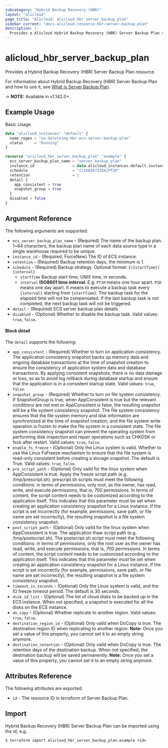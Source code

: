 ```yaml
---
subcategory: "Hybrid Backup Recovery (HBR)"
layout: "alicloud"
page_title: "Alicloud: alicloud_hbr_server_backup_plan"
sidebar_current: "docs-alicloud-resource-hbr-server-backup-plan"
description: |-
  Provides a Alicloud Hybrid Backup Recovery (HBR) Server Backup Plan resource.
---
```


# alicloud\_hbr\_server\_backup\_plan

Provides a Hybrid Backup Recovery (HBR) Server Backup Plan resource.

For information about Hybrid Backup Recovery (HBR) Server Backup Plan and how to use it, see [What is Server Backup Plan](https://www.alibabacloud.com/help/doc-detail/211140.htm).

-> **NOTE:** Available in v1.142.0+.

## Example Usage

Basic Usage

```terraform
data "alicloud_instances" "default" {
  name_regex = "no-deleteing-hbr-ecs-server-backup-plan"
  status     = "Running"
}

resource "alicloud_hbr_server_backup_plan" "example" {
  ecs_server_backup_plan_name = "server_backup_plan"
  instance_id                 = data.alicloud_instances.default.instances.0.id
  schedule                    = "I|1602673264|PT2H"
  retention                   = 1
  detail {
    app_consistent = true
    snapshot_group = true
  }
  disabled = false
}
```

## Argument Reference

The following arguments are supported:

* `ecs_server_backup_plan_name` - (Required) The name of the backup plan. 1~64 characters, the backup plan name of each data source type in a single warehouse required to be unique.
* `instance_id` - (Required, ForceNew) The ID of ECS instance.
* `retention` - (Required) Backup retention days, the minimum is 1.
* `schedule` - (Required) Backup strategy. Optional format: `I|{startTime}|{interval}`
  * `startTime` Backup start time, UNIX time, in seconds. 
  * `interval` **ISO8601 time interval**. E.g: `PT1H` means one hour apart. `P1D` means one day apart. It means to execute a backup task every `{interval}` starting from `{startTime}`. The backup task for the elapsed time will not be compensated. If the last backup task is not completed, the next backup task will not be triggered.
* `detail` - (Required) ECS server backup plan details.
* `disabled` - (Optional) Whether to disable the backup task. Valid values: `true`, `false`.

#### Block detail

The `detail` supports the following:

* `app_consistent` - (Required) Whether to turn on application consistency. The application consistency snapshot backs up memory data and ongoing database transactions at the time of snapshot creation to ensure the consistency of application system data and database transactions. By applying consistent snapshots, there is no data damage or loss, so as to avoid log rollback during database startup and ensure that the application is in a consistent startup state. Valid values: `true`, `false`.
* `snapshot_group` - (Required) Whether to turn on file system consistency. If SnapshotGroup is true, when AppConsistent is true but the relevant conditions are not met or AppConsistent is false, the resulting snapshot will be a file system consistency snapshot. The file system consistency ensures that the file system memory and disk information are synchronized at the time of snapshot creation, and the file system write operation is frozen to make the file system in a consistent state. The file system consistency snapshot can prevent the operating system from performing disk inspection and repair operations such as CHKDSK or fsck after restart. Valid values: `true`, `false`.
* `enable_fs_freeze` - (Optional) Only the Linux system is valid. Whether to use the Linux FsFreeze mechanism to ensure that the file system is read-only consistent before creating a storage snapshot. The default is True. Valid values: `true`, `false`.
* `pre_script_path` - (Optional) Only vaild for the linux system when AppConsistent is true. Apply the freeze script path (e.g. /tmp/prescript.sh). prescript.sh scripts must meet the following conditions: in terms of permissions, only root, as the owner, has read, write, and execute permissions, that is, 700 permissions. In terms of content, the script content needs to be customized according to the application itself. This indicates that this parameter must be set when creating an application consistency snapshot for a Linux instance. If the script is set incorrectly (for example, permissions, save path, or file name are set incorrectly), the resulting snapshot is a file system consistency snapshot.
* `post_script_path` - (Optional) Only vaild for the linux system when AppConsistent is true. The application thaw script path (e.g. /tmp/postscript.sh). The postscript.sh script must meet the following conditions: in terms of permissions, only the root user as the owner has read, write, and execute permissions, that is, 700 permissions. In terms of content, the script content needs to be customized according to the application itself. This indicates that this parameter must be set when creating an application consistency snapshot for a Linux instance. If the script is set incorrectly (for example, permissions, save path, or file name are set incorrectly), the resulting snapshot is a file system consistency snapshot.
* `timeout_in_seconds` - (Optional) Only the Linux system is valid, and the IO freeze timeout period. The default is 30 seconds.
* `disk_id_list` - (Optional) The list of cloud disks to be backed up in the ECS instance. When not specified, a snapshot is executed for all the disks on the ECS instance.
* `do_copy` - (Optional) Whether replicate to another region. Valid values: `true`, `false`.
* `destination_region_id` - (Optional) Only vaild when DoCopy is true. The destination region ID when replicating to another region. **Note:** Once you set a value of this property, you cannot set it to an empty string anymore.
* `destination_retention` - (Optional) Only vaild when DoCopy is true. The retention days of the destination backup. When not specified, the destination backup will be saved permanently. **Note:** Once you set a value of this property, you cannot set it to an empty string anymore.

## Attributes Reference

The following attributes are exported:

* `id` - The resource ID in terraform of Server Backup Plan.

## Import

Hybrid Backup Recovery (HBR) Server Backup Plan can be imported using the id, e.g.

```
$ terraform import alicloud_hbr_server_backup_plan.example <id>
```
